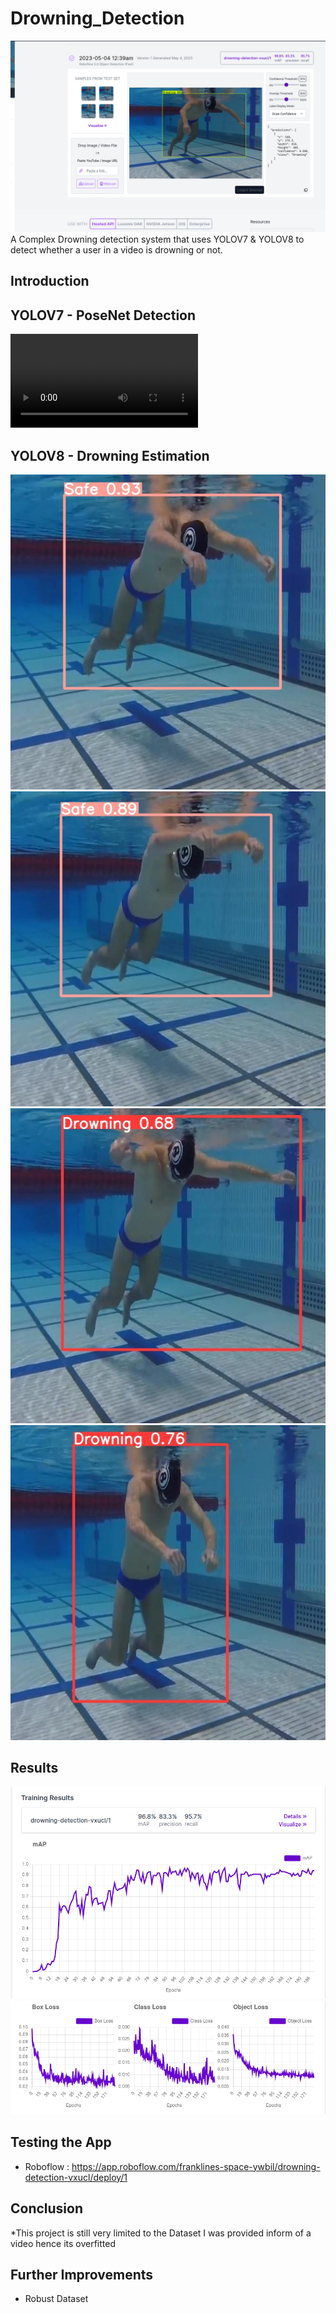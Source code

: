 # Drowning_Detection

![](./images/cover_image.png)
A Complex Drowning detection system that uses YOLOV7 & YOLOV8 to detect whether a user in a video is drowning or not. 

## Introduction

## YOLOV7 - PoseNet Detection

![](YoloV7_Internship_Assignment_Video.mp4)

## YOLOV8 - Drowning Estimation
![](./images/Results/1.jpg)
![](./images/Results/2.jpg)
![](./images/Results/3.jpg)
![](./images/Results/4.jpg)
## Results
![](./images/accuracy.png)
![](./images/losses.png)

## Testing the App
* Roboflow : https://app.roboflow.com/franklines-space-ywbil/drowning-detection-vxucl/deploy/1
## Conclusion

*This project is still very limited to the Dataset I was provided inform of a video hence its overfitted

## Further Improvements
* Robust Dataset
